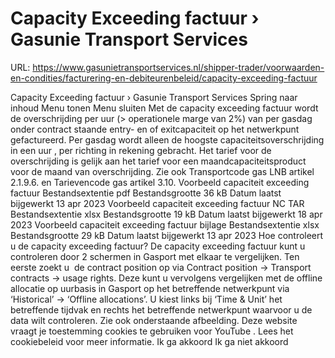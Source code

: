 # Capacity Exceeding factuur › Gasunie Transport Services

URL: https://www.gasunietransportservices.nl/shipper-trader/voorwaarden-en-condities/facturering-en-debiteurenbeleid/capacity-exceeding-factuur

Capacity Exceeding factuur › Gasunie Transport Services
Spring naar inhoud
Menu tonen
Menu sluiten
Met de capacity exceeding factuur wordt de overschrijding per
uur
(> operationele marge van 2%) van per
gasdag
onder contract staande entry- en of
exitcapaciteit
op het netwerkpunt gefactureerd. Per
gasdag
wordt alleen de hoogste capaciteitsoverschrijding in een
uur
, per richting in rekening gebracht.
Het tarief voor de overschrijding is gelijk aan het tarief voor een maandcapaciteitsproduct voor de maand van overschrijding.
Zie ook Transportcode
gas
LNB artikel 2.1.9.6. en Tarievencode
gas
artikel 3.10.
Voorbeeld capaciteit exceeding factuur
Bestandsextentie
pdf
Bestandsgrootte
36 kB
Datum laatst bijgewerkt
13 apr 2023
Voorbeeld capaciteit exceeding factuur NC TAR
Bestandsextentie
xlsx
Bestandsgrootte
19 kB
Datum laatst bijgewerkt
18 apr 2023
Voorbeeld capaciteit exceeding factuur bijlage
Bestandsextentie
xlsx
Bestandsgrootte
29 kB
Datum laatst bijgewerkt
13 apr 2023
Hoe controleert u de capacity exceeding factuur?
De capacity exceeding factuur kunt u controleren door 2 schermen in Gasport met elkaar te vergelijken.
Ten eerste zoekt u  de contract position op via Contract position -> Transport contracts -> usage rights.
Deze kunt u vervolgens vergelijken met de offline allocatie op uurbasis in Gasport op het betreffende netwerkpunt via ‘Historical’ -> ‘Offline allocations’.
U kiest links bij ‘Time & Unit’ het betreffende tijdvak en rechts het betreffende netwerkpunt waarvoor u de data wilt controleren.
Zie ook onderstaande afbeelding.
Deze website vraagt je toestemming cookies te gebruiken voor
YouTube
. Lees het
cookiebeleid
voor meer informatie.
Ik ga akkoord
Ik ga niet akkoord